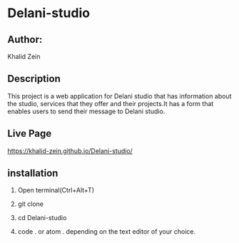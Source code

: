 # Delani-studio
## Author:

Khalid Zein

## Description

This project is a web application for Delani studio that has information about the studio, services that they offer and their projects.It has a form that enables users to send their message to Delani studio.

## Live Page

https://khalid-zein.github.io/Delani-studio/

## installation

1. Open terminal(Ctrl+Alt+T)

2. git clone

3. cd Delani-studio

4. code . or atom . depending on the text editor of your choice.
